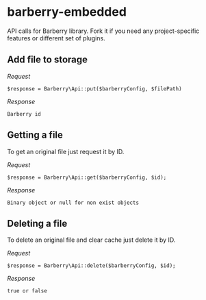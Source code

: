 barberry-embedded
===============

API calls for Barberry library. Fork it if you need any project-specific features or different set of plugins.

Add file to storage
-------------------

*Request*

    $response = Barberry\Api::put($barberryConfig, $filePath)

*Response*

    Barberry id


Getting a file
--------------

To get an original file just request it by ID.

*Request*

    $response = Barberry\Api::get($barberryConfig, $id);

*Response*

    Binary object or null for non exist objects

Deleting a file
---------------

To delete an original file and clear cache just delete it by ID.

*Request*

    $response = Barberry\Api::delete($barberryConfig, $id);

*Response*

    true or false
